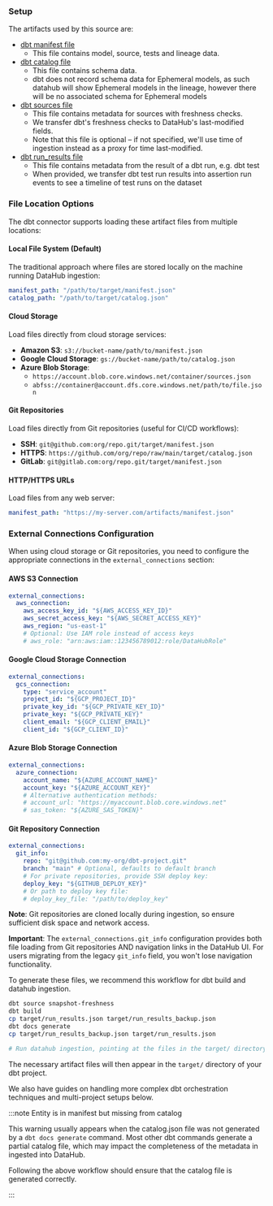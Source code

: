 ### Setup

The artifacts used by this source are:

- [dbt manifest file](https://docs.getdbt.com/reference/artifacts/manifest-json)
  - This file contains model, source, tests and lineage data.
- [dbt catalog file](https://docs.getdbt.com/reference/artifacts/catalog-json)
  - This file contains schema data.
  - dbt does not record schema data for Ephemeral models, as such datahub will show Ephemeral models in the lineage, however there will be no associated schema for Ephemeral models
- [dbt sources file](https://docs.getdbt.com/reference/artifacts/sources-json)
  - This file contains metadata for sources with freshness checks.
  - We transfer dbt's freshness checks to DataHub's last-modified fields.
  - Note that this file is optional – if not specified, we'll use time of ingestion instead as a proxy for time last-modified.
- [dbt run_results file](https://docs.getdbt.com/reference/artifacts/run-results-json)
  - This file contains metadata from the result of a dbt run, e.g. dbt test
  - When provided, we transfer dbt test run results into assertion run events to see a timeline of test runs on the dataset

### File Location Options

The dbt connector supports loading these artifact files from multiple locations:

#### Local File System (Default)

The traditional approach where files are stored locally on the machine running DataHub ingestion:

```yaml
manifest_path: "/path/to/target/manifest.json"
catalog_path: "/path/to/target/catalog.json"
```

#### Cloud Storage

Load files directly from cloud storage services:

- **Amazon S3**: `s3://bucket-name/path/to/manifest.json`
- **Google Cloud Storage**: `gs://bucket-name/path/to/catalog.json`
- **Azure Blob Storage**:
  - `https://account.blob.core.windows.net/container/sources.json`
  - `abfss://container@account.dfs.core.windows.net/path/to/file.json`

#### Git Repositories

Load files directly from Git repositories (useful for CI/CD workflows):

- **SSH**: `git@github.com:org/repo.git/target/manifest.json`
- **HTTPS**: `https://github.com/org/repo/raw/main/target/catalog.json`
- **GitLab**: `git@gitlab.com:org/repo.git/target/manifest.json`

#### HTTP/HTTPS URLs

Load files from any web server:

```yaml
manifest_path: "https://my-server.com/artifacts/manifest.json"
```

### External Connections Configuration

When using cloud storage or Git repositories, you need to configure the appropriate connections in the `external_connections` section:

#### AWS S3 Connection

```yaml
external_connections:
  aws_connection:
    aws_access_key_id: "${AWS_ACCESS_KEY_ID}"
    aws_secret_access_key: "${AWS_SECRET_ACCESS_KEY}"
    aws_region: "us-east-1"
    # Optional: Use IAM role instead of access keys
    # aws_role: "arn:aws:iam::123456789012:role/DataHubRole"
```

#### Google Cloud Storage Connection

```yaml
external_connections:
  gcs_connection:
    type: "service_account"
    project_id: "${GCP_PROJECT_ID}"
    private_key_id: "${GCP_PRIVATE_KEY_ID}"
    private_key: "${GCP_PRIVATE_KEY}"
    client_email: "${GCP_CLIENT_EMAIL}"
    client_id: "${GCP_CLIENT_ID}"
```

#### Azure Blob Storage Connection

```yaml
external_connections:
  azure_connection:
    account_name: "${AZURE_ACCOUNT_NAME}"
    account_key: "${AZURE_ACCOUNT_KEY}"
    # Alternative authentication methods:
    # account_url: "https://myaccount.blob.core.windows.net"
    # sas_token: "${AZURE_SAS_TOKEN}"
```

#### Git Repository Connection

```yaml
external_connections:
  git_info:
    repo: "git@github.com:my-org/dbt-project.git"
    branch: "main" # Optional, defaults to default branch
    # For private repositories, provide SSH deploy key:
    deploy_key: "${GITHUB_DEPLOY_KEY}"
    # Or path to deploy key file:
    # deploy_key_file: "/path/to/deploy_key"
```

**Note**: Git repositories are cloned locally during ingestion, so ensure sufficient disk space and network access.

**Important**: The `external_connections.git_info` configuration provides both file loading from Git repositories AND navigation links in the DataHub UI. For users migrating from the legacy `git_info` field, you won't lose navigation functionality.

To generate these files, we recommend this workflow for dbt build and datahub ingestion.

```sh
dbt source snapshot-freshness
dbt build
cp target/run_results.json target/run_results_backup.json
dbt docs generate
cp target/run_results_backup.json target/run_results.json

# Run datahub ingestion, pointing at the files in the target/ directory
```

The necessary artifact files will then appear in the `target/` directory of your dbt project.

We also have guides on handling more complex dbt orchestration techniques and multi-project setups below.

:::note Entity is in manifest but missing from catalog

This warning usually appears when the catalog.json file was not generated by a `dbt docs generate` command.
Most other dbt commands generate a partial catalog file, which may impact the completeness of the metadata in ingested into DataHub.

Following the above workflow should ensure that the catalog file is generated correctly.

:::

